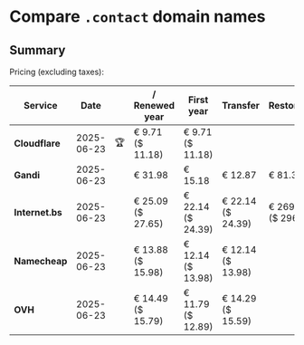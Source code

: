 # Compare `.contact` domain names

## Summary

Pricing (excluding taxes):

| Service | Date |  | / Renewed year | First year | Transfer | Restoration |
|--|--|--|--|--|--|--|
| **Cloudflare** | 2025-06-23 | 🏆 | € 9.71<br>($ 11.18) | € 9.71<br>($ 11.18) |  |  |
| **Gandi** | 2025-06-23 |  | € 31.98 | € 15.18 | € 12.87 | € 81.31 |
| **Internet.bs** | 2025-06-23 |  | € 25.09<br>($ 27.65) | € 22.14<br>($ 24.39) | € 22.14<br>($ 24.39) | € 269.45<br>($ 296.85) |
| **Namecheap** | 2025-06-23 |  | € 13.88<br>($ 15.98) | € 12.14<br>($ 13.98) | € 12.14<br>($ 13.98) |  |
| **OVH** | 2025-06-23 |  | € 14.49<br>($ 15.79) | € 11.79<br>($ 12.89) | € 14.29<br>($ 15.59) |  |
